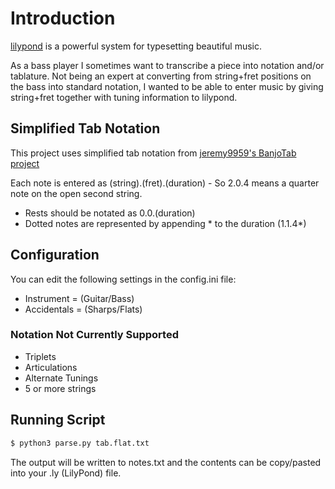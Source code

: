 # Introduction

[lilypond](http://lilypond.org) is a powerful system for typesetting beautiful music.

As a bass player I sometimes want to transcribe a piece into notation and/or tablature.  Not
being an expert at converting from string+fret positions on the bass into standard notation,
I wanted to be able to enter music by giving string+fret together with tuning information to lilypond.


## Simplified Tab Notation
This project uses simplified tab notation from [jeremy9959's BanjoTab project](https://github.com/jeremy9959/BanjoTab)

Each note is entered as (string).(fret).(duration) - So 2.0.4 means a quarter note on
the open second string.

* Rests should be notated as 0.0.(duration)
* Dotted notes are represented by appending * to the duration (1.1.4*)

## Configuration
You can edit the following settings in the config.ini file:
* Instrument = (Guitar/Bass)
* Accidentals = (Sharps/Flats)

### Notation Not Currently Supported
* Triplets
* Articulations
* Alternate Tunings
* 5 or more strings

## Running Script

```bash
$ python3 parse.py tab.flat.txt
```

The output will be written to notes.txt and the contents can be copy/pasted into your .ly (LilyPond) file.